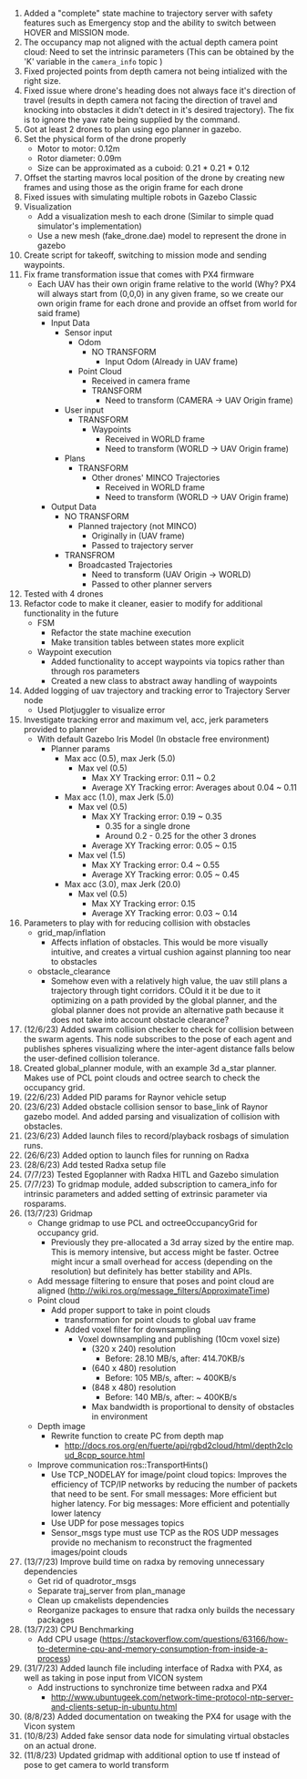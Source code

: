 1. Added a "complete" state machine to trajectory server with safety features such as Emergency stop and the ability to switch between HOVER and MISSION mode.
2. The occupancy map not aligned with the actual depth camera point cloud: Need to set the intrinsic parameters (This can be obtained by the 'K' variable in the `camera_info` topic )
4. Fixed projected points from depth camera not being intialized with the right size.
5. Fixed issue where drone's heading does not always face it's direction of travel (results in depth camera not facing the direction of travel and knocking into obstacles it didn't detect in it's desired trajectory). The fix is to ignore the yaw rate being supplied by the command.
6. Got at least 2 drones to plan using ego planner in gazebo.
7. Set the physical form of the drone properly 
    - Motor to motor: 0.12m
    - Rotor diameter: 0.09m
    - Size can be approximated as a cuboid: 0.21 * 0.21 * 0.12
8. Offset the starting mavros local position of the drone by creating new frames and using those as the origin frame for each drone
9. Fixed issues with simulating multiple robots in Gazebo Classic
10. Visualization 
    - Add a visualization mesh to each drone (Similar to simple quad simulator's implementation)
    - Use a new mesh (fake_drone.dae) model to represent the drone in gazebo
12. Create script for takeoff, switching to mission mode and sending waypoints.
13. Fix frame transformation issue that comes with PX4 firmware
    - Each UAV has their own origin frame relative to the world (Why? PX4 will always start from (0,0,0) in any given frame, so we create our own origin frame for each drone and provide an offset from world for said frame)
        - Input Data
            - Sensor input
                - Odom
                    - NO TRANSFORM
                        - Input Odom (Already in UAV frame)
                - Point Cloud
                    - Received in camera frame
                    - TRANSFORM
                        - Need to transform (CAMERA -> UAV Origin frame)
            - User input
                - TRANSFORM
                    - Waypoints 
                        - Received in WORLD frame
                        - Need to transform (WORLD -> UAV Origin frame)
            - Plans
                - TRANSFORM
                    - Other drones' MINCO Trajectories
                        - Received in WORLD frame
                        - Need to transform (WORLD -> UAV Origin frame)
        - Output Data
            - NO TRANSFORM
                - Planned trajectory (not MINCO) 
                    - Originally in (UAV frame)
                    - Passed to trajectory server
            - TRANSFROM
                - Broadcasted Trajectories 
                    - Need to transform (UAV Origin -> WORLD)
                    - Passed to other planner servers
14. Tested with 4 drones
15. Refactor code to make it cleaner, easier to modify for additional functionality in the future
    - FSM 
        - Refactor the state machine execution
        - Make transition tables between states more explicit
    - Waypoint execution 
        - Added functionality to accept waypoints via topics rather than through ros parameters
        - Created a new class to abstract away handling of waypoints
16. Added logging of uav trajectory and tracking error to Trajectory Server node
    - Used Plotjuggler to visualize error
17. Investigate tracking error and maximum vel, acc, jerk parameters provided to planner
    - With default Gazebo Iris Model (In obstacle free environment)
        - Planner params
            - Max acc (0.5), max Jerk (5.0)
                - Max vel (0.5)
                    - Max XY Tracking error: 0.11 ~ 0.2
                    - Average XY Tracking error: Averages about 0.04 ~ 0.11
            - Max acc (1.0), max Jerk (5.0)
                - Max vel (0.5)
                    - Max XY Tracking error: 0.19 ~ 0.35
                        - 0.35 for a single drone
                        - Around 0.2 - 0.25 for the other 3 drones
                    - Average XY Tracking error: 0.05 ~ 0.15
                - Max vel (1.5)
                    - Max XY Tracking error: 0.4 ~ 0.55
                    - Average XY Tracking error: 0.05 ~ 0.45 
            - Max acc (3.0), max Jerk (20.0)
                - Max vel (0.5)
                    - Max XY Tracking error: 0.15
                    - Average XY Tracking error: 0.03 ~ 0.14
18. Parameters to play with for reducing collision with obstacles
    - grid_map/inflation
        - Affects inflation of obstacles. This would be more visually intuitive, and creates a virtual cushion against planning too near to obstacles
    - obstacle_clearance
        - Somehow even with a relatively high value, the uav still plans a trajectory through tight corridors. COuld it it be due to it optimizing on a path provided by the global planner, and the global planner does not provide an alternative path because it does not take into account obstacle clearance?
19. (12/6/23) Added swarm collision checker to check for collision between the swarm agents. This node subscribes to the pose of each agent and publishes spheres visualizing where the inter-agent distance falls below the user-defined collision tolerance.
20. Created global_planner module, with an example 3d a_star planner. Makes use of PCL point clouds and octree search to check the occupancy grid.
21. (22/6/23) Added PID params for Raynor vehicle setup
22. (23/6/23) Added obstacle collision sensor to base_link of Raynor gazebo model. And added parsing and visualization of collision with obstacles.
23. (23/6/23) Added launch files to record/playback rosbags of simulation runs.
24. (26/6/23) Added option to launch files for running on Radxa
25. (28/6/23) Add tested Radxa setup file
26. (7/7/23) Tested Egoplanner with Radxa HITL and Gazebo simulation
27. (7/7/23) To gridmap module, added subscription to camera_info for intrinsic parameters and added setting of extrinsic parameter via rosparams. 
28. (13/7/23) Gridmap
    - Change gridmap to use PCL and octreeOccupancyGrid for occupancy grid.
        - Previously they pre-allocated a 3d array sized by the entire map. This is memory intensive, but access might be faster. Octree might incur a small overhead for access (depending on the resolution) but definitely has better stability and APIs. 
    - Add message filtering to ensure that poses and point cloud are aligned (http://wiki.ros.org/message_filters/ApproximateTime)
    - Point cloud
        - Add proper support to take in point clouds
            - transformation for point clouds to global uav frame
            - Added voxel filter for downsampling 
                - Voxel downsampling and publishing (10cm voxel size)
                    - (320 x 240) resolution
                        - Before: 28.10 MB/s, after: 414.70KB/s
                    - (640 x 480) resolution
                        - Before: 105 MB/s, after: ~ 400KB/s
                    - (848 x 480) resolution
                        - Before: 140 MB/s, after: ~ 400KB/s
                    - Max bandwidth is proportional to density of obstacles in environment
    - Depth image
        - Rewrite function to create PC from depth map
            - http://docs.ros.org/en/fuerte/api/rgbd2cloud/html/depth2cloud_8cpp_source.html
    - Improve communication  ros::TransportHints()
        - Use TCP_NODELAY for image/point cloud topics: Improves the efficiency of TCP/IP networks by reducing the number of packets that need to be sent. For small messages: More efficient but higher latency. For big messages: More efficient and potentially lower latency
        - Use UDP for pose messages topics
        - Sensor_msgs type must use TCP as the ROS UDP messages provide no mechanism to reconstruct the fragmented images/point clouds
29. (13/7/23) Improve build time on radxa by removing unnecessary dependencies 
    - Get rid of quadrotor_msgs 
    - Separate traj_server from plan_manage
    - Clean up cmakelists dependencies
    - Reorganize packages to ensure that radxa only builds the necessary packages
30. (13/7/23) CPU Benchmarking
    - Add CPU usage (https://stackoverflow.com/questions/63166/how-to-determine-cpu-and-memory-consumption-from-inside-a-process)
31. (31/7/23) Added launch file including interface of Radxa with PX4, as well as taking in pose input from VICON system
    - Add instructions to synchronize time between radxa and PX4
        - http://www.ubuntugeek.com/network-time-protocol-ntp-server-and-clients-setup-in-ubuntu.html
32. (8/8/23) Added documentation on tweaking the PX4 for usage with the Vicon system
33. (10/8/23) Added fake sensor data node for simulating virtual obstacles on an actual drone.
34. (11/8/23) Updated gridmap with additional option to use tf instead of pose to get camera to world transform